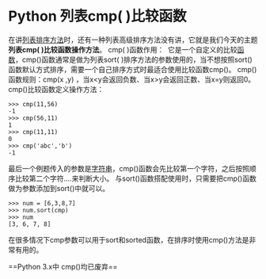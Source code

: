 # Python 列表cmp( )比较函数

在讲[列表排序方法](http://www.iplaypy.com/jinjie/jj114.html)时，还有一种列表高级排序方法没有讲，它就是我们今天的主题**列表cmp( )比较函数操作方法**。
cmp( )函数作用：
​	它是一个自定义的比较[函数](http://www.iplaypy.com/jichu/function.html)，cmp()函数通常是做为列表sort( )排序方法的参数使用的，当不想按照sort()函数默认方式排序，需要一个自己排序方式时最适合使用比较函数cmp()。
cmp()函数规则：cmp(x ,y) ，当x<y会返回负数、当x>y会返回正数、当x=y则返回0。
cmp()比较函数定义操作方法：

```
>>> cmp(11,56)
-1
>>> cmp(56,11)
1
>>> cmp(11,11)
0
>>> cmp('abc','b')
-1
```

最后一个例题传入的参数是[字符串](http://www.iplaypy.com/jichu/str.html)，cmp()函数会先比较第一个字符，之后按照顺序比较第二个字符....来判断大小。
与sort()函数搭配使用时，只需要把cmp()函数做为参数添加到sort()中就可以。

```
>>> num = [6,3,8,7] 
>>> num.sort(cmp)
>>> num
[3, 6, 7, 8]
```
在很多情况下cmp参数可以用于sort和sorted函数，在排序时使用cmp()方法是非常有用的。

==Python 3.x中 cmp()均已废弃==